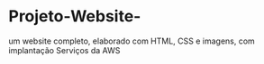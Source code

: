 # Projeto-Website-
um website completo, elaborado com HTML, CSS e imagens, com implantação Serviços da AWS
